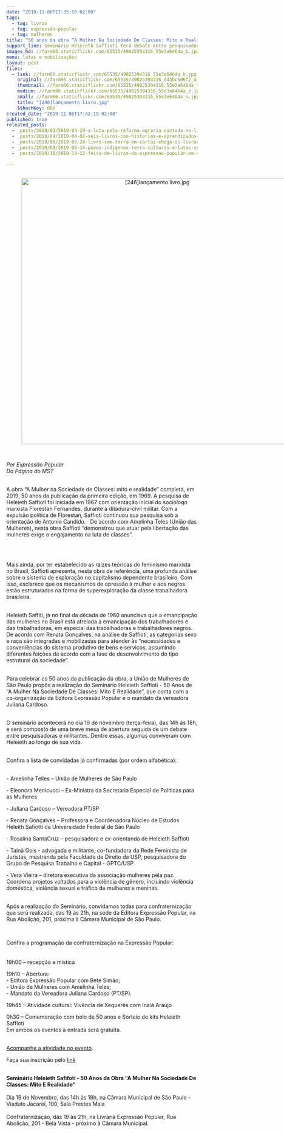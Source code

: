 ```yaml
---
date: "2019-11-06T17:35:56-02:00"
tags:
  - tag: livros
  - tag: expressão-popular
  - tag: mulheres
title: "50 anos da obra “A Mulher Na Sociedade De Classes: Mito e Realidade”"
support_line: Seminário Heleieth Saffioti terá debate entre pesquisadoras e militantes sobre o livro
images_hd: //farm66.staticflickr.com/65535/49025394316_55e3e6464a_b.jpg
menu: lutas e mobilizações
layout: post
files:
  - link: //farm66.staticflickr.com/65535/49025394316_55e3e6464a_b.jpg
    original: //farm66.staticflickr.com/65535/49025394316_8d3bc606f2_o.jpg
    thumbnail: //farm66.staticflickr.com/65535/49025394316_55e3e6464a_t.jpg
    medium: //farm66.staticflickr.com/65535/49025394316_55e3e6464a_z.jpg
    small: //farm66.staticflickr.com/65535/49025394316_55e3e6464a_n.jpg
    title: "[246]lançamento livro.jpg"
    $$hashKey: 08V
created_date: "2019-11-06T17:42:19-02:00"
published: true
releated_posts:
  - _posts/2019/03/2019-03-29-a-luta-pela-reforma-agraria-contada-no-livro-sem-terra-em-cartaz.md
  - _posts/2019/04/2019-04-02-seis-livros-com-historias-e-aprendizados-para-criancada.md
  - _posts/2019/05/2019-05-28-livro-sem-terra-em-cartaz-chega-as-livrarias-e-vira-exposicao-no-ceara.md
  - _posts/2019/08/2019-08-16-povos-indigenas-terra-culturas-e-lutas-sera-lancado-neste-sabado-17-em-sp.md
  - _posts/2019/10/2019-10-12-feira-de-livros-da-expressao-popular-em-sao-paulo-fortalece-a-batalha-das-ideias.md

---
```

<div style="text-align:center">
<figure class="image" style="display:inline-block"><img alt="[246]lançamento livro.jpg" height="700" src="//farm66.staticflickr.com/65535/49025394316_55e3e6464a_b.jpg" width="700" />
<figcaption></figcaption>
</figure>
</div>

<p><br />
<em>Por Express&atilde;o Popular<br />
Da P&aacute;gina do MST</em><br />
&nbsp;</p>

<p>A obra &ldquo;A Mulher na Sociedade de Classes: mito e realidade&rdquo; completa, em 2019, 50 anos da publica&ccedil;&atilde;o da primeira edi&ccedil;&atilde;o, em 1969. A pesquisa de Heleieth Saffioti foi iniciada em 1967 com orienta&ccedil;&atilde;o inicial do soci&oacute;logo marxista Florestan Fernandes, durante a ditadura-civil militar. Com a expuls&atilde;o pol&iacute;tica de Florestan, Saffioti continuou sua pesquisa sob a orienta&ccedil;&atilde;o de Antonio Candido.&nbsp; &nbsp;De acordo com Amelinha Teles (Uni&atilde;o das Mulheres), nesta obra Saffioti &ldquo;demonstrou que atuar pela liberta&ccedil;&atilde;o das mulheres exige o engajamento na luta de classes&rdquo;.</p>

<p>&nbsp;</p>

<p><br />
Mais ainda, por ter estabelecido as ra&iacute;zes te&oacute;ricas do feminismo marxista no Brasil, Saffioti apresenta, nesta obra de refer&ecirc;ncia, uma profunda an&aacute;lise sobre o sistema de explora&ccedil;&atilde;o no capitalismo dependente brasileiro. Com isso, esclarece que os mecanismos de opress&atilde;o &agrave; mulher e aos negros est&atilde;o estruturados na forma de superexplora&ccedil;&atilde;o da classe trabalhadora brasileira.<br />
&nbsp;</p>

<p>Heleieth Saffiti, j&aacute; no final da d&eacute;cada de 1960 anunciava que a emancipa&ccedil;&atilde;o das mulheres no Brasil est&aacute; atrelada &agrave; emancipa&ccedil;&atilde;o dos trabalhadores e das trabalhadoras, em especial das trabalhadoras e trabalhadores negros. De acordo com Renata Gon&ccedil;alves, na an&aacute;lise de Saffioti, as categorias sexo e ra&ccedil;a s&atilde;o integradas e mobilizadas para atender &agrave;s &ldquo;necessidades e conveni&ecirc;ncias do sistema produtivo de bens e servi&ccedil;os, assumindo diferentes fei&ccedil;&otilde;es de acordo com a fase de desenvolvimento do tipo estrutural da sociedade&rdquo;.</p>

<p><br />
Para celebrar os 50 anos da publica&ccedil;&atilde;o da obra, a Uni&atilde;o de Mulheres de S&atilde;o Paulo prop&ocirc;s a realiza&ccedil;&atilde;o do Semin&aacute;rio Heleieth Saffioti - 50 Anos de &ldquo;A Mulher Na Sociedade De Classes: Mito E Realidade&rdquo;, que conta com a co-organiza&ccedil;&atilde;o da Editora Express&atilde;o Popular e o mandato da vereadora Juliana Cardoso.</p>

<p><br />
O semin&aacute;rio acontecer&aacute; no dia 19 de novembro (ter&ccedil;a-feira), das 14h &agrave;s 18h, e ser&aacute; composto de uma breve mesa de abertura seguida de um debate entre pesquisadoras e militantes. Dentre essas, algumas conviveram com Heleieth ao longo de sua vida.</p>

<p><br />
Confira a lista de convidadas j&aacute; confirmadas (por ordem alfab&eacute;tica):<br />
&nbsp;</p>

<p>- Amelinha Telles &ndash; Uni&atilde;o de Mulheres de S&atilde;o Paulo</p>

<p>- Eleonora Menicucci &ndash; Ex-Ministra da Secretaria Especial de Pol&iacute;ticas para as Mulheres</p>

<p>- Juliana Cardoso &ndash; Vereadora PT/SP</p>

<p>- Renata Gon&ccedil;alves &ndash; Professora e Coordenadora N&uacute;cleo de Estudos Heleith Safiotti da Universidade Federal de S&atilde;o Paulo</p>

<p>- Rosalina SantaCruz &ndash; pesquisadora e ex-orientanda de Heleieth Saffioti</p>

<p>- Tain&atilde; Gois - advogada e militante, co-fundadora da Rede Feminista de Juristas, mestranda pela Faculdade de Direito da USP, pesquisadora do Grupo de Pesquisa Trabalho e Capital - GPTC/USP</p>

<p>- Vera Vieira &ndash; diretora executiva da associa&ccedil;&atilde;o mulheres pela paz. Coordena projetos voltados para a viol&ecirc;ncia de g&ecirc;nero, incluindo viol&ecirc;ncia dom&eacute;stica, viol&ecirc;ncia sexual e tr&aacute;fico de mulheres e meninas.</p>

<p><br />
Ap&oacute;s a realiza&ccedil;&atilde;o do Semin&aacute;rio, convidamos todas para confraterniza&ccedil;&atilde;o que ser&aacute; realizada, das 19 &agrave;s 21h, na sede da Editora Express&atilde;o Popular, na Rua Aboli&ccedil;&atilde;o, 201, pr&oacute;xima &agrave; C&acirc;mara Municipal de S&atilde;o Paulo.</p>

<p>&nbsp;</p>

<p>Confira a programa&ccedil;&atilde;o da confraterniza&ccedil;&atilde;o na Express&atilde;o Popular:&nbsp; &nbsp; &nbsp; &nbsp; &nbsp; &nbsp; &nbsp; &nbsp; &nbsp; &nbsp; &nbsp; &nbsp; &nbsp;&nbsp;<br />
&nbsp; &nbsp;<br />
19h00 &ndash; recep&ccedil;&atilde;o e m&iacute;stica</p>

<p>19h10 &ndash; Abertura:<br />
- Editora Express&atilde;o Popular com Bete Sim&atilde;o;<br />
- Uni&atilde;o de Mulheres com Amelinha Teles;<br />
- Mandato da Vereadora Juliana Cardoso (PT/SP).</p>

<p>19h45 &ndash; Atividade cultural: Viv&ecirc;ncia de Xequer&ecirc;s com Inai&aacute; Ara&uacute;jo</p>

<p>0h30 &ndash; Comemora&ccedil;&atilde;o com bolo de 50 anos e Sorteio de kits Heleieth Saffioti<br />
Em ambos os eventos a entrada ser&aacute; gratuita.<br />
&nbsp;</p>

<p><a href="https://www.facebook.com/events/511344333021712/" target="_blank">Acompanhe a atividade no evento</a>.&nbsp;&nbsp;</p>

<p>Fa&ccedil;a sua inscri&ccedil;&atilde;o pelo <a href="http://encurtador.com.br/dlCGX" target="_blank">link</a>&nbsp;<br />
&nbsp;</p>

<p><strong>Semin&aacute;rio Heleieth Safifoti - 50 Anos da Obra &ldquo;A Mulher Na Sociedade De Classes: Mito E Realidade&rdquo;</strong><br />
<br />
Dia 19 de Novembro, das 14h &agrave;s 18h, na C&acirc;mara Municipal de S&atilde;o Paulo - Viaduto Jacare&iacute;, 100, Sala Prestes Maia&nbsp; &nbsp; &nbsp; &nbsp; &nbsp; &nbsp; &nbsp; &nbsp; &nbsp; &nbsp; &nbsp;<br />
&nbsp; &nbsp; &nbsp; &nbsp; &nbsp; &nbsp; &nbsp; &nbsp; &nbsp; &nbsp; &nbsp; &nbsp; &nbsp; &nbsp; &nbsp; &nbsp; &nbsp; &nbsp; &nbsp; &nbsp; &nbsp; &nbsp; &nbsp; &nbsp; &nbsp; &nbsp; &nbsp; &nbsp; &nbsp; &nbsp; &nbsp; &nbsp; &nbsp;<br />
Confraterniza&ccedil;&atilde;o, das 19 &agrave;s 21h, na Livraria Express&atilde;o Popular, Rua Aboli&ccedil;&atilde;o, 201 - Bela Vista - pr&oacute;ximo &agrave; C&acirc;mara Municipal.<br />
&nbsp;</p>
